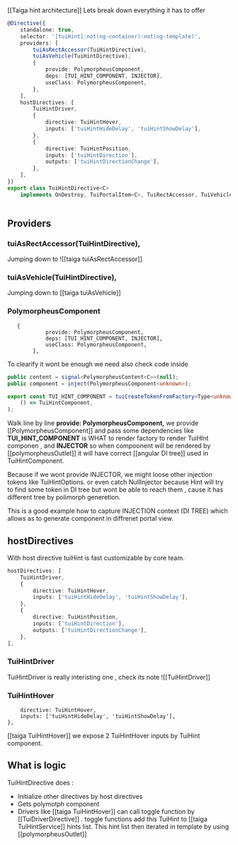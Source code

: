 [[Taiga hint architecture]]
Lets break down everything it has to offer

```ts
@Directive({  
    standalone: true,  
    selector: '[tuiHint]:not(ng-container):not(ng-template)',  
    providers: [  
        tuiAsRectAccessor(TuiHintDirective),  
        tuiAsVehicle(TuiHintDirective),  
        {  
            provide: PolymorpheusComponent,  
            deps: [TUI_HINT_COMPONENT, INJECTOR],  
            useClass: PolymorpheusComponent,  
        },  
    ],  
    hostDirectives: [  
        TuiHintDriver,  
        {  
            directive: TuiHintHover,  
            inputs: ['tuiHintHideDelay', 'tuiHintShowDelay'],  
        },  
        {  
            directive: TuiHintPosition,  
            inputs: ['tuiHintDirection'],  
            outputs: ['tuiHintDirectionChange'],  
        },  
    ],  
})  
export class TuiHintDirective<C>  
    implements OnDestroy, TuiPortalItem<C>, TuiRectAccessor, TuiVehicle
    
```

## Providers

### tuiAsRectAccessor(TuiHintDirective),  

Jumping down to     ![[taiga tuiAsRectAccessor]]

###  tuiAsVehicle(TuiHintDirective),  
Jumping down to     [[taiga tuiAsVehicle]]

### PolymorpheusComponent
```
   {  
            provide: PolymorpheusComponent,  
            deps: [TUI_HINT_COMPONENT, INJECTOR],  
            useClass: PolymorpheusComponent,  
        }, 
```

To clearify it wont be enough we need also check code inside
```ts
public content = signal<PolymorpheusContent<C>>(null);  
public component = inject(PolymorpheusComponent<unknown>);
```

```ts
export const TUI_HINT_COMPONENT = tuiCreateTokenFromFactory<Type<unknown>>(  
    () => TuiHintComponent,  
);
```


Walk line by line   **provide: PolymorpheusComponent,**   we provide [[PolymorpheusComponent]] and pass some dependencies like  **TUI_HINT_COMPONENT** is WHAT to render factory to render TuiHInt componen , and **INJECTOR** so when compoonent will be rendered by [[polymorpheusOutlet]] it will have correct [[angular DI tree]] used in TuiHintComponent. 

Because if we wont provide INJECTOR, we might loose other injection tokens like TuiHintOptions.  or even catch NullInjector because Hint will try to find some token in DI tree but wont be able to reach them , cause it has different tree by polimorph generetion.

This is a good example how to capture INJECTION context (DI TREE) which allows as to generate component in diffrenet portal view.



## hostDirectives 
With host directive tuiHint is fast customizable by core team.
```ts
hostDirectives: [  
    TuiHintDriver,  
    {  
        directive: TuiHintHover,  
        inputs: ['tuiHintHideDelay', 'tuiHintShowDelay'],  
    },  
    {  
        directive: TuiHintPosition,  
        inputs: ['tuiHintDirection'],  
        outputs: ['tuiHintDirectionChange'],  
    },  
],
```

### TuiHintDriver
TuiHintDriver is really interisting one , check its note
![[TuiHintDriver]]


### TuiHintHover

```{  
    directive: TuiHintHover,  
    inputs: ['tuiHintHideDelay', 'tuiHintShowDelay'],  
},
```

[[taiga TuiHintHover]] we expose 2 TuiHintHover inputs by TuiHint component.

## What is logic 

TuiHintDirective does :
- Initialize other directives by host directives
- Gets polymotph component 
- Drivers like [[taiga TuiHintHover]] can call toggle function by [[TuiDriverDirective]] . toggle functions add this TuiHint to [[taiga TuiHintService]]  hints list. This hint list then iterated in template by using [[polymorpheusOutlet]]